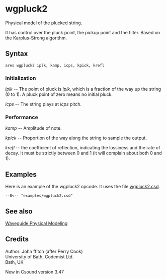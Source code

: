 <!--
id:wgpluck2
category:Signal Generators:Waveguide Physical Modeling
-->
# wgpluck2
Physical model of the plucked string.

It has control over the pluck point, the pickup point and the filter. Based on the Karplus-Strong algorithm.

## Syntax
``` csound-orc
ares wgpluck2 iplk, kamp, icps, kpick, krefl
```

### Initialization

_iplk_ -- The point of pluck is _iplk_, which is a fraction of the way up the string (0 to 1). A pluck point of zero means no initial pluck.

_icps_  -- The string plays at _icps_ pitch.

### Performance

_kamp_ -- Amplitude of note.

_kpick_ -- Proportion of the way along the string to sample the output.

_krefl_ -- the coefficient of reflection, indicating the lossiness and the rate of decay. It must be strictly between 0 and 1 (it will complain about both 0 and 1).

## Examples

Here is an example of the wgpluck2 opcode. It uses the file [wgpluck2.csd](../../examples/wgpluck2.csd).

``` csound-csd title="Example of the wgpluck2 opcode." linenums="1"
--8<-- "examples/wgpluck2.csd"
```

## See also

[Waveguide Physical Modeling](../../siggen/wavguide)

## Credits

Author: John ffitch (after Perry Cook)<br>
University of Bath, Codemist Ltd.<br>
Bath, UK<br>

New in Csound version 3.47
